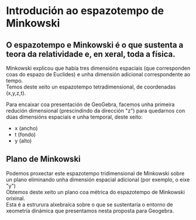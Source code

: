 # Introdución ao espazotempo de Minkowski

## O espazotempo e Minkowski é o que sustenta a teora da relatividade e, en xeral, toda a física.
Minkowski explicou que había tres dimensións espaciais (que corresponden coas do espazo de Euclides) e unha dimensión adicional correspondente ao tempo.<br>
Temos deste xeito un espazotempo tetradimensional, de coordenadas (x,y,z,t). <br>

Para encaixar coa presentación de GeoGebra, facemos unha primeira redución dimensional (prescindindo da dirección "z") para quedarnos con dúas dimensións espaciais e unha temporal, deste xeito:
* x (ancho)
* t (fondo)
* y (alto)

## Plano de Minkowski
Podemos proxectar este espazotempo tridimensional de Minkowski  sobre un plano eliminando unha dimensión espacial adicional (por exemplo, o eixe "y") <br>
Obtemos deste xeito un plano coa métrica do espazotempo de Minkowski orixinal. <br>
Esta é a estrurura alxebraica sobre o que se sustentaría o entorno de xeometría dinámica que presentamos nesta proposta para Geogebra.

